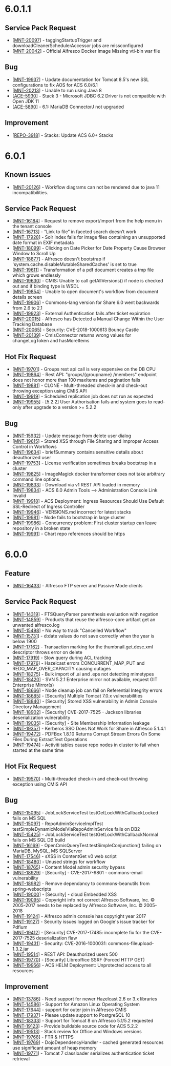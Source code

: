 <h1>        6.0.1.1
</h1>

<h2>        Service Pack Request
</h2>
<ul>
<li>[<a href='https://issues.alfresco.com/jira/browse/MNT-20097'>MNT-20097</a>] - taggingStartupTrigger and downloadCleanerSchedulerAccessor jobs are missconfigured
</li>
<li>[<a href='https://issues.alfresco.com/jira/browse/MNT-20042'>MNT-20042</a>] - Official Alfresco Docker Image Missing vti-bin war file
</li>
</ul>

<h2>        Bug
</h2>
<ul>
<li>[<a href='https://issues.alfresco.com/jira/browse/MNT-19937'>MNT-19937</a>] - Update documentation for Tomcat 8.5's new SSL configurations to fix AOS for ACS 6.0/6.1
</li>
<li>[<a href='https://issues.alfresco.com/jira/browse/MNT-20213'>MNT-20213</a>] - Unable to run using Java 8
</li>
<li>[<a href='https://issues.alfresco.com/jira/browse/ACE-5930'>ACE-5930</a>] - Stack 3 - Microsoft JDBC 6.2 Driver is not compatible with Open JDK 11
</li>
<li>[<a href='https://issues.alfresco.com/jira/browse/ACE-5890'>ACE-5890</a>] - 6.1: MariaDB ConnectorJ not upgraded
</li>
</ul>

<h2>        Improvement
</h2>
<ul>
<li>[<a href='https://issues.alfresco.com/jira/browse/REPO-3918'>REPO-3918</a>] - Stacks: Update ACS 6.0+ Stacks
</li>
</ul>

<h1>        6.0.1
</h1>
<h2>
  Known issues
</h2>
<ul>
  <li>
    [<a href='https://issues.alfresco.com/jira/browse/MNT-20126'>MNT-20126</a>] - Workflow diagrams can not be rendered due to java 11 incompatibilities.<br/>
  </li>
</ul>                                                                                    
<h2>        Service Pack Request
</h2>
<ul>
<li>[<a href='https://issues.alfresco.com/jira/browse/MNT-16184'>MNT-16184</a>] -         Request to remove export/import from the help menu in the tenant console
</li>
<li>[<a href='https://issues.alfresco.com/jira/browse/MNT-16713'>MNT-16713</a>] -         “Link to file” in faceted search doesn’t work
</li>
<li>[<a href='https://issues.alfresco.com/jira/browse/MNT-17928'>MNT-17928</a>] -         Solr index fails for image files containing an unsupported date format in EXIF metadata
</li>
<li>[<a href='https://issues.alfresco.com/jira/browse/MNT-18099'>MNT-18099</a>] -         Clicking on Date Picker for Date Property Cause Browser Window to Scroll Up
</li>
<li>[<a href='https://issues.alfresco.com/jira/browse/MNT-18877'>MNT-18877</a>] -         Alfresco doesn&#39;t bootstrap if &#39;system.cache.disableMutableSharedCaches&#39; is set to true
</li>
<li>[<a href='https://issues.alfresco.com/jira/browse/MNT-19611'>MNT-19611</a>] -         Transformation of a pdf document creates a tmp file which grows endlessly
</li>
<li>[<a href='https://issues.alfresco.com/jira/browse/MNT-19630'>MNT-19630</a>] -         CMIS: Unable to call getAllVersions() if node is checked out and if binding type is WSDL
</li>
<li>[<a href='https://issues.alfresco.com/jira/browse/MNT-19854'>MNT-19854</a>] -         Unable to open document&#39;s workflow from document details screen
</li>
<li>[<a href='https://issues.alfresco.com/jira/browse/MNT-19906'>MNT-19906</a>] -         Commons-lang version for Share 6.0 went backwards from 2.6 to 2.1
</li>
<li>[<a href='https://issues.alfresco.com/jira/browse/MNT-19923'>MNT-19923</a>] -         External Authentication fails after ticket expiration
</li>
<li>[<a href='https://issues.alfresco.com/jira/browse/MNT-20015'>MNT-20015</a>] -         Alfresco has Detected a Manual Change Within the User Tracking Database
</li>
<li>[<a href='https://issues.alfresco.com/jira/browse/MNT-20065'>MNT-20065</a>] -         Security: CVE-2018-1000613 Bouncy Castle
</li>
<li>[<a href='https://issues.alfresco.com/jira/browse/MNT-20139'>MNT-20139</a>] -         CmisConnector returns wrong values for changeLogToken and hasMoreItems
</li>
</ul>
    
<h2>        Hot Fix Request
</h2>
<ul>
<li>[<a href='https://issues.alfresco.com/jira/browse/MNT-19701'>MNT-19701</a>] -         Groups rest api call is very expensive on the DB CPU
</li>
<li>[<a href='https://issues.alfresco.com/jira/browse/MNT-19864'>MNT-19864</a>] -         Rest API: &quot;groups/{groupname} /members&quot; endpoint does not honor more than 100 maxItems and pagination fails
</li>
<li>[<a href='https://issues.alfresco.com/jira/browse/MNT-19881'>MNT-19881</a>] -         CLONE - Multi-threaded check-in and check-out throwing exception using CMIS API
</li>
<li>[<a href='https://issues.alfresco.com/jira/browse/MNT-19919'>MNT-19919</a>] -         Scheduled replication job does not run as expected
</li>
<li>[<a href='https://issues.alfresco.com/jira/browse/MNT-19955'>MNT-19955</a>] -         [5.2.2] User Authorisation fails and system goes to read-only after upgrade to a version &gt;= 5.2.2
</li>
</ul>
                                                                                                                                                                        
<h2>        Bug
</h2>
<ul>
<li>[<a href='https://issues.alfresco.com/jira/browse/MNT-15932'>MNT-15932</a>] -         Update message from delete user dialog
</li>
<li>[<a href='https://issues.alfresco.com/jira/browse/MNT-19615'>MNT-19615</a>] -         Stored XSS through File Sharing and Improper Access Control in Workflows
</li>
<li>[<a href='https://issues.alfresco.com/jira/browse/MNT-19634'>MNT-19634</a>] -         briefSummary contains sensitive details about deauthorized user
</li>
<li>[<a href='https://issues.alfresco.com/jira/browse/MNT-19753'>MNT-19753</a>] -         License verification sometimes breaks bootstrap in a cluster
</li>
<li>[<a href='https://issues.alfresco.com/jira/browse/MNT-19825'>MNT-19825</a>] -         ImageMagick docker transformer does not take arbitrary command line options.
</li>
<li>[<a href='https://issues.alfresco.com/jira/browse/MNT-19833'>MNT-19833</a>] -         Download via v1 REST API loaded in memory
</li>
<li>[<a href='https://issues.alfresco.com/jira/browse/MNT-19834'>MNT-19834</a>] -         ACS 6.0 Admin Tools --&gt; Administration Console Link Invalid
</li>
<li>[<a href='https://issues.alfresco.com/jira/browse/MNT-19918'>MNT-19918</a>] -         ACS Deployment: Ingress Resources Should Use Default SSL-Redirect of Ingress Controller
</li>
<li>[<a href='https://issues.alfresco.com/jira/browse/MNT-19946'>MNT-19946</a>] -         VERSIONS.md incorrect for latest stacks
</li>
<li>[<a href='https://issues.alfresco.com/jira/browse/MNT-19981'>MNT-19981</a>] -         Node fails to bootstrap in large cluster
</li>
<li>[<a href='https://issues.alfresco.com/jira/browse/MNT-19986'>MNT-19986</a>] -         Concurrency problem: First cluster startup can leave repository in a broken state
</li>
<li>[<a href='https://issues.alfresco.com/jira/browse/MNT-19991'>MNT-19991</a>] -         Chart repo references should be https
</li>
</ul>
                                                                                

<h1>        6.0.0
</h1>                        
<h2>        Feature
</h2>
<ul>
<li>[<a href='https://issues.alfresco.com/jira/browse/MNT-16433'>MNT-16433</a>] -         Alfresco FTP server and Passive Mode clients
</li>
</ul>
                                                            
<h2>        Service Pack Request
</h2>
<ul>
<li>[<a href='https://issues.alfresco.com/jira/browse/MNT-14319'>MNT-14319</a>] -         FTSQueryParser parenthesis evaluation with negation
</li>
<li>[<a href='https://issues.alfresco.com/jira/browse/MNT-14859'>MNT-14859</a>] -         Products that reuse the alfresco-core artifact get an unwanted alfresco.log
</li>
<li>[<a href='https://issues.alfresco.com/jira/browse/MNT-15498'>MNT-15498</a>] -         No way to track &quot;Cancelled Workflow&quot;
</li>
<li>[<a href='https://issues.alfresco.com/jira/browse/MNT-15731'>MNT-15731</a>] -         d:date values do not save correctly when the year is below 1900
</li>
<li>[<a href='https://issues.alfresco.com/jira/browse/MNT-17162'>MNT-17162</a>] -         Transaction marking for the thumbnail.get.desc.xml descriptor throws error on delete
</li>
<li>[<a href='https://issues.alfresco.com/jira/browse/MNT-17919'>MNT-17919</a>] -         Slow query during ACL tracking
</li>
<li>[<a href='https://issues.alfresco.com/jira/browse/MNT-17976'>MNT-17976</a>] -         Hazelcast errors CONCURRENT_MAP_PUT and REDO_MAP_OVER_CAPACITY causing outages
</li>
<li>[<a href='https://issues.alfresco.com/jira/browse/MNT-18275'>MNT-18275</a>] -         Bulk import of .ai and .eps not detecting mimetypes
</li>
<li>[<a href='https://issues.alfresco.com/jira/browse/MNT-18420'>MNT-18420</a>] -         SVN 5.2.1 Enterprise mirror not available, request GIT Enterprise Mirror(s)
</li>
<li>[<a href='https://issues.alfresco.com/jira/browse/MNT-18666'>MNT-18666</a>] -         Node cleanup job can fail on Referential Integrity errors
</li>
<li>[<a href='https://issues.alfresco.com/jira/browse/MNT-18685'>MNT-18685</a>] -         [Security] Multiple Tomcat 7.0.x vulnerabilities
</li>
<li>[<a href='https://issues.alfresco.com/jira/browse/MNT-18840'>MNT-18840</a>] -         [Security] Stored XSS vulnerability in Admin Console Directory Management
</li>
<li>[<a href='https://issues.alfresco.com/jira/browse/MNT-18902'>MNT-18902</a>] -         [Security] CVE-2017-7525 - Jackson libraries deserialization vulnerability
</li>
<li>[<a href='https://issues.alfresco.com/jira/browse/MNT-19035'>MNT-19035</a>] -         [Security] - Site Membership Information leakage
</li>
<li>[<a href='https://issues.alfresco.com/jira/browse/MNT-19357'>MNT-19357</a>] -         Kerberos SSO Does Not Work for Share in Alfresco 5.1.4.1
</li>
<li>[<a href='https://issues.alfresco.com/jira/browse/MNT-19472'>MNT-19472</a>] -         PDFBox 1.8.10 Returns Corrupt Stream Errors On Some Files During ExtractText Operations
</li>
<li>[<a href='https://issues.alfresco.com/jira/browse/MNT-19474'>MNT-19474</a>] -         Activiti tables cause repo nodes in cluster to fail when started at the same time
</li>
</ul>
    
<h2>        Hot Fix Request
</h2>
<ul>
<li>[<a href='https://issues.alfresco.com/jira/browse/MNT-19570'>MNT-19570</a>] -         Multi-threaded check-in and check-out throwing exception using CMIS API
</li>
</ul>
                                                                                                                                                                
<h2>        Bug
</h2>
<ul>
<li>[<a href='https://issues.alfresco.com/jira/browse/MNT-15095'>MNT-15095</a>] -         JobLockServiceTest testGetLockWithCallbackLocked fails on MS SQL
</li>
<li>[<a href='https://issues.alfresco.com/jira/browse/MNT-15097'>MNT-15097</a>] -         RepoAdminServiceImplTest testSimpleDynamicModelViaRepoAdminService fails on DB2
</li>
<li>[<a href='https://issues.alfresco.com/jira/browse/MNT-15425'>MNT-15425</a>] -         JobLockServiceTest testGetLockWithCallbackNormal fails on MS SQL DB build
</li>
<li>[<a href='https://issues.alfresco.com/jira/browse/MNT-16169'>MNT-16169</a>] -         OpenCmisQueryTest.testSimpleConjunction() failing on MariaDB, MySQL, MS SQLServer
</li>
<li>[<a href='https://issues.alfresco.com/jira/browse/MNT-17546'>MNT-17546</a>] -         sXSS in ContentGet v0 web script
</li>
<li>[<a href='https://issues.alfresco.com/jira/browse/MNT-18480'>MNT-18480</a>] -         Unused strings for workflow
</li>
<li>[<a href='https://issues.alfresco.com/jira/browse/MNT-18765'>MNT-18765</a>] -         Content Model admin security bypass
</li>
<li>[<a href='https://issues.alfresco.com/jira/browse/MNT-18929'>MNT-18929</a>] -         [Security] - CVE-2017-9801 - commons-email vulnerability
</li>
<li>[<a href='https://issues.alfresco.com/jira/browse/MNT-18982'>MNT-18982</a>] -         Remove dependancy to commons-beanutils from spring-webscripts
</li>
<li>[<a href='https://issues.alfresco.com/jira/browse/MNT-19000'>MNT-19000</a>] -         [Security] - cloud Embedded XSS 
</li>
<li>[<a href='https://issues.alfresco.com/jira/browse/MNT-19095'>MNT-19095</a>] -         Copyright info not correct Alfresco Software, Inc. © 2005-2017 needs to be replaced by Alfresco Software, Inc. © 2005-2018
</li>
<li>[<a href='https://issues.alfresco.com/jira/browse/MNT-19124'>MNT-19124</a>] -         Alfresco admin console has copyright year 2017
</li>
<li>[<a href='https://issues.alfresco.com/jira/browse/MNT-19127'>MNT-19127</a>] -         Security issues logged on Google&#39;s issue tracker for Pdfium
</li>
<li>[<a href='https://issues.alfresco.com/jira/browse/MNT-19412'>MNT-19412</a>] -         [Security] CVE-2017-17485: incomplete fix for the CVE-2017-7525 deserialization flaw
</li>
<li>[<a href='https://issues.alfresco.com/jira/browse/MNT-19431'>MNT-19431</a>] -         Security: CVE-2016-1000031: commons-fileupload-1.3.2.jar
</li>
<li>[<a href='https://issues.alfresco.com/jira/browse/MNT-19514'>MNT-19514</a>] -         REST API: Deauthorized users 500
</li>
<li>[<a href='https://issues.alfresco.com/jira/browse/MNT-19770'>MNT-19770</a>] -         [Security] Libreoffice SSRF (Forced HTTP GET)
</li>
<li>[<a href='https://issues.alfresco.com/jira/browse/MNT-19956'>MNT-19956</a>] -         ACS HELM Deployment: Unprotected access to all resources
</li>
</ul>
                
<h2>        Improvement
</h2>
<ul>
<li>[<a href='https://issues.alfresco.com/jira/browse/MNT-13786'>MNT-13786</a>] -         Need support for newer Hazelcast 2.6 or 3.x libraries 
</li>
<li>[<a href='https://issues.alfresco.com/jira/browse/MNT-14586'>MNT-14586</a>] -         Support for Amazon Linux Operating System
</li>
<li>[<a href='https://issues.alfresco.com/jira/browse/MNT-17644'>MNT-17644</a>] -         support for outer join in Alfresco CMIS
</li>
<li>[<a href='https://issues.alfresco.com/jira/browse/MNT-17937'>MNT-17937</a>] -         Please update support to PostgreSQL 10
</li>
<li>[<a href='https://issues.alfresco.com/jira/browse/MNT-18333'>MNT-18333</a>] -         Support for Tomcat 8 on Alfresco 5.1/5.2 requested
</li>
<li>[<a href='https://issues.alfresco.com/jira/browse/MNT-19123'>MNT-19123</a>] -         Provide buildable source code for ACS 5.2.2
</li>
<li>[<a href='https://issues.alfresco.com/jira/browse/MNT-19513'>MNT-19513</a>] -         Stack review for Office and Windows versions
</li>
<li>[<a href='https://issues.alfresco.com/jira/browse/MNT-19768'>MNT-19768</a>] -         FTR &amp; HTTPS
</li>
<li>[<a href='https://issues.alfresco.com/jira/browse/MNT-19769'>MNT-19769</a>] -         DojoDependencyHandler - cached generated resources use significant amount of heap memory
</li>
<li>[<a href='https://issues.alfresco.com/jira/browse/MNT-19771'>MNT-19771</a>] -         Tomcat 7 classloader serializes authentication ticket retrieval
</li>
</ul>
                                                                
